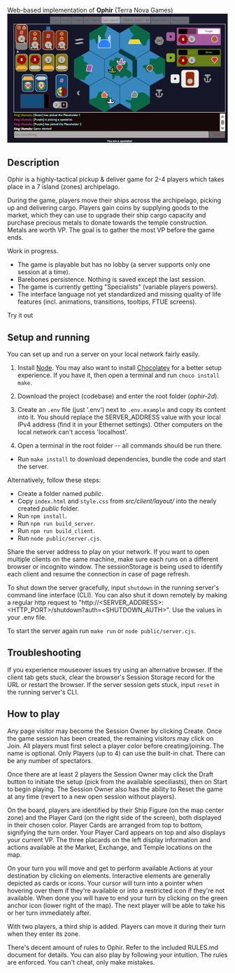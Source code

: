 Web-based implementation of **Ophir** (Terra Nova Games)
![3 Player game sample](./sample-screenshot.png)

## Description
Ophir is a highly-tactical pickup & deliver game for 2-4 players which takes place in a 7 island (zones) archipelago.

During the game, players move their ships across the archipelago, picking up and delivering cargo. Players gain coins by supplying goods to the market, which they can use to upgrade their ship cargo capacity and purchase precious metals to donate towards the temple construction. Metals are worth VP. The goal is to gather the most VP before the game ends.

Work in progress.

- The game is playable but has no lobby (a server supports only one session at a time).
- Barebones persistence. Nothing is saved except the last session.
- The game is currently getting "Specialists" (variable players powers).
- The interface language not yet standardized and missing quality of life features (incl. animations, transitions, tooltips, FTUE screens).

Try it out

## Setup and running
You can set up and run a server on your local network fairly easily.

1. Install [Node](https://nodejs.org/en/download/package-manager). You may also want to install [Chocolatey](https://docs.chocolatey.org/en-us/chocolatey-components-dependencies-and-support-lifecycle/#supported-windows-versions) for a better setup experience. If you have it, then open a terminal and run `choco install make`.

2. Download the project (codebase) and enter the root folder (*ophir-2d*).

3. Create an `.env` file (just '.env') next to `.env.example` and copy its content into it. You should replace the SERVER_ADDRESS value with your local IPv4 address (find it in your Ethernet settings). Other computers on the local network can't access 'localhost'.

4. Open a terminal in the root folder -- all commands should be run there.

 - Run `make install` to download dependencies, bundle the code and start the server.

Alternatively, follow these steps:
 - Create a folder named *public*.
 - Copy `index.html` and `style.css` from *src/client/layout/* into the newly created *public* folder.
 - Run `npm install`.
 - Run `npm run build_server`.
 - Run `npm run build_client`.
 - Run `node public/server.cjs`.

Share the server address to play on your network. If you want to open multiple clients on the same machine, make sure each runs on a different browser or incognito window. The sessionStorage is being used to identify each client and resume the connection in case of page refresh.

To shut down the server gracefully, input `shutdown` in the running server's command line interface (CLI).
You can also shut it down remotely by making a regular http request to "http://<SERVER_ADDRESS>:<HTTP_PORT>/shutdown?auth=<SHUTDOWN_AUTH>". Use the values in your .env file.

To start the server again run `make run` or `node public/server.cjs`.

## Troubleshooting
If you experience mouseover issues try using an alternative browser.
If the client tab gets stuck, clear the browser's Session Storage record for the URL or restart the browser.
If the server session gets stuck, input `reset` in the running server's CLI.

## How to play

 Any page visitor may become the Session Owner by clicking Create. Once the game session has been created, the remaining visitors may click on Join. All players must first select a player color before creating/joining. The name is optional. Only Players (up to 4) can use the built-in chat. There can be any number of spectators.

 Once there are at least 2 players the Session Owner may click the Draft button to initiate the setup (pick from the available speciliasts), then on Start to begin playing. The Session Owner also has the ability to Reset the game at any time (revert to a new open session without players).

 On the board, players are identified by their Ship Figure (on the map center zone) and the Player Card (on the right side of the screen), both displayed in their chosen color. Player Cards are arranged from top to bottom, signifying the turn order. Your Player Card appears on top and also displays your current VP. The three placards on the left display information and actions available at the Market, Exchange, and Temple locations on the map.

 On your turn you will move and get to perform available Actions at your destination by clicking on elements. Interactive elements are generally depicted as cards or icons. Your cursor will turn into a pointer when hovering over them if they're available or into a restricted icon if they're not available. When done you will have to end your turn by clicking on the green anchor icon (lower right of the map). The next player will be able to take his or her turn immediately after.

 With two players, a third ship is added. Players can move it during their turn when they enter its zone.

 There's decent amount of rules to Ophir. Refer to the included RULES.md document for details. You can also play by following your intuition. The rules are enforced. You can't cheat, only make mistakes.
